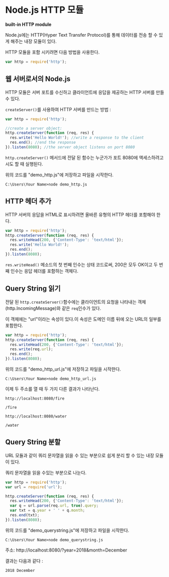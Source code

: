 # Node.js HTTP 모듈
**built-in HTTP module**

Node.js에는 HTTP(Hyper Text Transfer Protocol)를 통해 데이터를 전송 할 수 있게 해주는 내장 모듈이 있다.

HTTP 모듈을 포함 시키려면 다음 방법을 사용한다.
```js
var http = require('http');
```

## 웹 서버로서의 Node.js
HTTP 모듈은 서버 포트를 수신하고 클라이언트에 응답을 제공하는 HTTP 서버를 만들 수 있다.

`createServer()`를 사용하여 HTTP 서버를 만드는 방법 :
```js
var http = require('http');

//create a server object:
http.createServer(function (req, res) {
  res.write('Hello World!'); //write a response to the client
  res.end(); //end the response
}).listen(8080); //the server object listens on port 8080
```
`http.createServer()` 메서드에 전달 된 함수는 누군가가 포트 8080에 액세스하려고 시도 할 때 실행된다.

위의 코드를 "demo_http.js"에 저장하고 파일을 시작한다.
```
C:\Users\Your Name>node demo_http.js
```

## HTTP 헤더 추가
HTTP 서버의 응답을 HTML로 표시하려면 올바른 유형의 HTTP 헤더를 포함해야 한다.
```js
var http = require('http');
http.createServer(function (req, res) {
  res.writeHead(200, {'Content-Type': 'text/html'});
  res.write('Hello World!');
  res.end();
}).listen(8080);
```

`res.writeHead()` 메소드의 첫 번째 인수는 상태 코드로써, 200은 모두 OK이고 두 번째 인수는 응답 헤더를 포함하는 객체다.

## Query String 읽기
전달 된 `http.createServer()`함수에는 클라이언트의 요청을 나타내는 객체(http.IncomingMessage)와 같은 `req`인수가 있다.

이 객체에는 "url"이라는 속성이 있다.이 속성은 도메인 이름 뒤에 오는 URL의 일부를 포함한다.
```js
var http = require('http');
http.createServer(function (req, res) {
  res.writeHead(200, {'Content-Type': 'text/html'});
  res.write(req.url);
  res.end();
}).listen(8080);
```

위의 코드를 "demo_http_url.js"에 저장하고 파일을 시작한다.
```
C:\Users\Your Name>node demo_http_url.js
```
이제 두 주소를 열 때 두 가지 다른 결과가 나타난다.

`http://localhost:8080/fire`
```
/fire
```

`http://localhost:8080/water`
```
/water
```

## Query String 분할
URL 모듈과 같이 쿼리 문자열을 읽을 수 있는 부분으로 쉽게 분리 할 수 있는 내장 모듈이 있다.

쿼리 문자열을 읽을 수있는 부분으로 나눈다.
```js
var http = require('http');
var url = require('url');

http.createServer(function (req, res) {
  res.writeHead(200, {'Content-Type': 'text/html'});
  var q = url.parse(req.url, true).query;
  var txt = q.year + ' ' + q.month;
  res.end(txt);
}).listen(8080);
```

위의 코드를 "demo_querystring.js"에 저장하고 파일을 시작한다.
```
C:\Users\Your Name>node demo_querystring.js
```

주소: http://localhost:8080/?year=2018&month=December

결과는 다음과 같다 :
```
2018 December
```